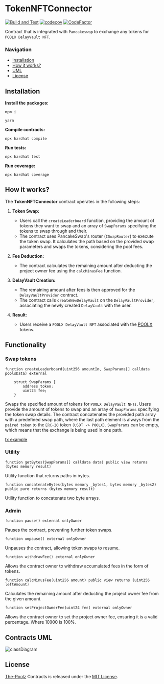 # TokenNFTConnector
[![Build and Test](https://github.com/The-Poolz/TokenNFTConnector/actions/workflows/node.js.yml/badge.svg)](https://github.com/The-Poolz/TokenNFTConnector/actions/workflows/node.js.yml)
[![codecov](https://codecov.io/gh/The-Poolz/TokenNFTConnector/graph/badge.svg)](https://codecov.io/gh/The-Poolz/TokenNFTConnector)
[![CodeFactor](https://www.codefactor.io/repository/github/the-poolz/TokenNFTConnector/badge)](https://www.codefactor.io/repository/github/the-poolz/TokenNFTConnector)

Contract that is integrated with `Pancakeswap` to exchange any tokens for `POOLX DelayVault NFT`.

### Navigation

-   [Installation](#installation)
-   [How it works?](#how-it-works)
-   [UML](#contracts-uml)
-   [License](#license)

## Installation

**Install the packages:**

```console
npm i
```

```console
yarn
```

**Compile contracts:**

```console
npx hardhat compile
```

**Run tests:**

```console
npx hardhat test
```

**Run coverage:**

```console
npx hardhat coverage
```

## How it works?

The **TokenNFTConnector** contract operates in the following steps:

1. **Token Swap:**

    - Users call the `createLeaderboard` function, providing the amount of tokens they want to swap and an array of `SwapParams` specifying the tokens to swap through and their.
    - The contract uses PancakeSwap's router (`ISwapRouter`) to execute the token swap. It calculates the path based on the provided swap parameters and swaps the tokens, considering the pool fees.

2. **Fee Deduction:**

    - The contract calculates the remaining amount after deducting the project owner fee using the `calcMinusFee` function.

3. **DelayVault Creation:**

    - The remaining amount after fees is then approved for the `DelayVaultProvider` contract.
    - The contract calls `createNewDelayVault` on the `DelayVaultProvider`, associating the newly created `DelayVault` with the user.

4. **Result:**
    - Users receive a `POOLX DelayVault NFT` associated with the [POOLX](https://bscscan.com/token/0xbaea9aba1454df334943951d51116ae342eab255) tokens.

## Functionality

### Swap tokens

```solidity
function createLeaderboard(uint256 amountIn, SwapParams[] calldata poolsData) external
```

```solidity
    struct SwapParams {
        address token;
        uint24 fee;
    }
```

Swaps the specified amount of tokens for `POOLX DelayVault NFTs`. Users provide the amount of tokens to swap and an array of `SwapParams` specifying the token swap details. The contract concatenates the provided path array with a predefined swap path, where the last path element is always from the `paired token` to the `ERC-20` token `(USDT -> POOLX)`. `SwapParams` can be empty, which means that the exchange is being used in one path.

[tx example](https://testnet.bscscan.com/tx/0x7fda3a05917d6449a10b93a215d4781afdbafb8498f70a67dfd107c5334e206d)

### Utility

```solidity
function getBytes(SwapParams[] calldata data) public view returns (bytes memory result)
```

Utility function that returns paths in bytes.

```solidity
function concatenateBytes(bytes memory _bytes1, bytes memory _bytes2) public pure returns (bytes memory result)
```

Utility function to concatenate two byte arrays.

### Admin

```solidity
function pause() external onlyOwner
```

Pauses the contract, preventing further token swaps.

```solidity
function unpause() external onlyOwner
```

Unpauses the contract, allowing token swaps to resume.

```solidity
function withdrawFee() external onlyOwner
```

Allows the contract owner to withdraw accumulated fees in the form of tokens.

```solidity
function calcMinusFee(uint256 amount) public view returns (uint256 leftAmount)
```

Calculates the remaining amount after deducting the project owner fee from the given amount.

```solidity
function setProjectOwnerFee(uint24 fee) external onlyOwner
```

Allows the contract owner to set the project owner fee, ensuring it is a valid percentage. Where 10000 is 100%.

## Contracts UML

![classDiagram](https://github.com/The-Poolz/LockDealNFT.DelayVaultProvider/assets/68740472/1610209b-61ce-41ac-9485-cb7d92e49235)

## License

[The-Poolz](https://poolz.finance/) Contracts is released under the [MIT License](https://github.com/The-Poolz/TokenNFTConnector/blob/master/LICENSE).